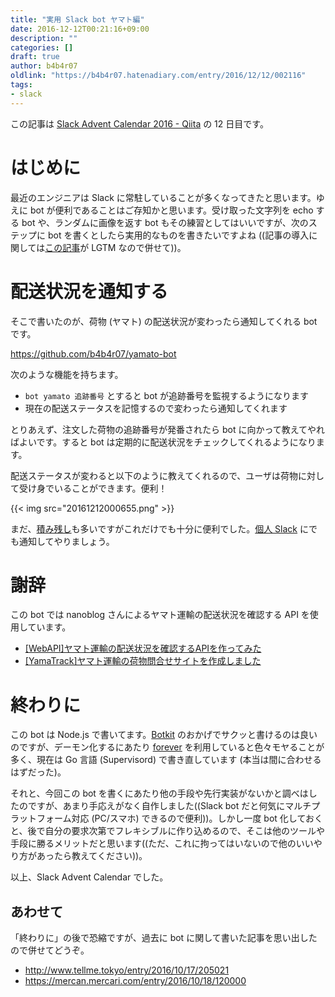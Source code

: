 ```yaml
---
title: "実用 Slack bot ヤマト編"
date: 2016-12-12T00:21:16+09:00
description: ""
categories: []
draft: true
author: b4b4r07
oldlink: "https://b4b4r07.hatenadiary.com/entry/2016/12/12/002116"
tags:
- slack
---
```


この記事は [Slack Advent Calendar 2016 - Qiita](http://qiita.com/advent-calendar/2016/slack) の 12 日目です。

# はじめに

最近のエンジニアは Slack に常駐していることが多くなってきたと思います。ゆえに bot が便利であることはご存知かと思います。受け取った文字列を echo する bot や、ランダムに画像を返す bot もその練習としてはいいですが、次のステップに bot を書くとしたら実用的なものを書きたいですよね ((記事の導入に関しては[この記事](http://blog.kaneshin.co/entry/2016/12/03/162653)が LGTM なので併せて))。

# 配送状況を通知する

そこで書いたのが、荷物 (ヤマト) の配送状況が変わったら通知してくれる bot です。

https://github.com/b4b4r07/yamato-bot

次のような機能を持ちます。

- `bot yamato 追跡番号` とすると bot が追跡番号を監視するようになります
- 現在の配送ステータスを記憶するので変わったら通知してくれます

とりあえず、注文した荷物の追跡番号が発番されたら bot に向かって教えてやればよいです。すると bot は定期的に配送状況をチェックしてくれるようになります。

配送ステータスが変わると以下のように教えてくれるので、ユーザは荷物に対して受け身でいることができます。便利！

<!-- [f:id:b4b4r07:20161212000556p:plain:w400] -->

{{< img src="20161212000655.png" >}}

まだ、[積み残し](https://github.com/b4b4r07/yamato-bot#todos)も多いですがこれだけでも十分に便利でした。[個人 Slack](http://qiita.com/saitotak/items/ac0eb7ddc0d8d83cbe91) にでも通知してやりましょう。

# 謝辞

この bot では nanoblog さんによるヤマト運輸の配送状況を確認する API を使用しています。

- [[WebAPI]ヤマト運輸の配送状況を確認するAPIを作ってみた](http://nanoappli.com/blog/archives/603)
- [[YamaTrack]ヤマト運輸の荷物問合せサイトを作成しました](http://nanoappli.com/blog/archives/787)

# 終わりに

この bot は Node.js で書いてます。[Botkit](https://github.com/foreverjs/forever) のおかげでサクッと書けるのは良いのですが、デーモン化するにあたり [forever](https://github.com/foreverjs/forever) を利用していると色々モヤることが多く、現在は Go 言語 (Supervisord) で書き直しています (本当は間に合わせるはずだった)。

それと、今回この bot を書くにあたり他の手段や先行実装がないかと調べはしたのですが、あまり手応えがなく自作しました((Slack bot だと何気にマルチプラットフォーム対応 (PC/スマホ) できるので便利))。しかし一度 bot 化しておくと、後で自分の要求次第でフレキシブルに作り込めるので、そこは他のツールや手段に勝るメリットだと思います((ただ、これに拘ってはいないので他のいいやり方があったら教えてください))。

以上、Slack Advent Calendar でした。

## あわせて

「終わりに」の後で恐縮ですが、過去に bot に関して書いた記事を思い出したので併せてどうぞ。

- http://www.tellme.tokyo/entry/2016/10/17/205021
- https://mercan.mercari.com/entry/2016/10/18/120000

